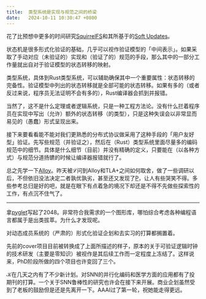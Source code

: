 ```yaml
---
title:  类型系统是实现与规范之间的桥梁
date:   2024-10-11 10:30:47 +0800
---
```


花了比预想中更多的时间研究[SquirrelFS]和其所基于的[Soft Updates]。

状态机是很多形式化验证的基础，几乎可以视作验证模型的「中间表示」。如果采取了手动对应（未验证的）实现和（验证了的）规范的手段，那么其中的一部分工作量就出自对于验证模型的状态转移的映射。

类型系统，具体到Rust类型系统，可以辅助确保其中一个重要属性：状态转移的完备性。验证模型中列出的状态转移就是全部可能的状态转移。如果有多的（或者反过来说，程序员无法证明不会有多的），Rust编译器会抓到并报错。

当然了，这不是什么定理或者逻辑系统，只是一种工程方法论。没有什么拦着程序员在实现中写出（允许）额外的状态转移（的类型），只是这种失误会以非常显而易见的（愚蠢）形式呈现出来。

接下来要看看能不能对我们更熟悉的分布式协议做采用了这种手段的「用户友好型」验证。先写些规范（并验证之），然后在（Rust）类型系统里面尽量多的编码规范中的细节。具体是什么细节（目前）并没有精确的定义，只要能在（以各种方式）与规范分道扬镳的时候让编译器报错就行了。

总之先学一下[Alloy]。昨天被ℒ问到Alloy和TLA+之间如何取舍，做了一些调研以后，不但依旧没法决定二者孰优孰劣，甚至还又发现了[P]，让人有些哭笑不得。多些参考总归是好的吧，就是在眼下有点着急的境况下却还是不得不先做些探索性的工作，有点沉不住气了。

----

拿[pyglet]写起了2048。非常符合我需求的一个图形库，哪怕综合考虑各种编程语言都属于是出类拔萃。为什么才发现呢。

对动态成员系统的（严肃的）形式化验证企划和去实习的打算都搁置着。

先前的cover项目目前被转换成了上面所描述的样子，原本的关于可验证逻辑时钟的技术研发（主要是零知识）被视作是其后续工作而一定程度上冻结了。这样说来，PhD阶段所做的四个项目也许变回了三个。

𝒦在几天之内有了不少新计划。对SNN的并行化编码和医学方面的应用都有了投期刊的打算。一个关于SNN鲁棒性的研究也许会在接下来开展。商业企划虽然受到了老板的鼓励但是还是先离开一下。AAAI过了第一轮，祝她能走得更远。

[SquirrelFS]: https://www.usenix.org/conference/osdi24/presentation/leblanc
[Soft Updates]: https://www.usenix.org/conference/1999-usenix-annual-technical-conference/soft-updates-technique-eliminating-most
[Alloy]: https://alloytools.org/
[P]: https://p-org.github.io/P/
[pyglet]: https://pyglet.org/